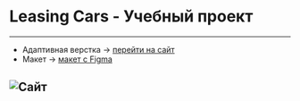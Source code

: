 # Leasing Cars - Учебный проект
---
- Адаптивная верстка -> [перейти на сайт](https://github.com/SHIVERSKIKH/LeaseCars)
- Макет -> [макет c Figma](https://www.figma.com/file/qsHk7WRJkIdvnaucZZSW3H/lease-cars?node-id=0%3A1&mode=dev)

![Сайт](/img/Главная.jpgimg)
---
